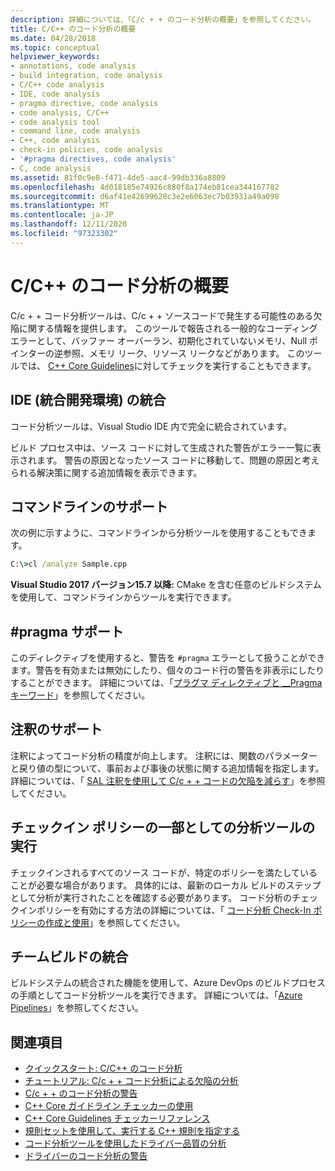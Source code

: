 ```yaml
---
description: 詳細については、「C/c + + のコード分析の概要」を参照してください。
title: C/C++ のコード分析の概要
ms.date: 04/28/2018
ms.topic: conceptual
helpviewer_keywords:
- annotations, code analysis
- build integration, code analysis
- C/C++ code analysis
- IDE, code analysis
- pragma directive, code analysis
- code analysis, C/C++
- code analysis tool
- command line, code analysis
- C++, code analysis
- check-in policies, code analysis
- '#pragma directives, code analysis'
- C, code analysis
ms.assetid: 81f0c9e8-f471-4de5-aac4-99db336a8809
ms.openlocfilehash: 4d018185e74926c880f8a174eb81cea344167782
ms.sourcegitcommit: d6af41e42699628c3e2e6063ec7b03931a49a098
ms.translationtype: MT
ms.contentlocale: ja-JP
ms.lasthandoff: 12/11/2020
ms.locfileid: "97323302"
---
```

# <a name="code-analysis-for-cc-overview"></a>C/C++ のコード分析の概要

C/c + + コード分析ツールは、C/c + + ソースコードで発生する可能性のある欠陥に関する情報を提供します。 このツールで報告される一般的なコーディング エラーとして、バッファー オーバーラン、初期化されていないメモリ、Null ポインターの逆参照、メモリ リーク、リソース リークなどがあります。 このツールでは、 [C++ Core Guidelines](https://github.com/isocpp/CppCoreGuidelines/blob/master/CppCoreGuidelines.md)に対してチェックを実行することもできます。

## <a name="ide-integrated-development-environment-integration"></a>IDE (統合開発環境) の統合

コード分析ツールは、Visual Studio IDE 内で完全に統合されています。

ビルド プロセス中は、ソース コードに対して生成された警告がエラー一覧に表示されます。 警告の原因となったソース コードに移動して、問題の原因と考えられる解決策に関する追加情報を表示できます。

## <a name="command-line-support"></a>コマンドラインのサポート

次の例に示すように、コマンドラインから分析ツールを使用することもできます。

```cmd
C:\>cl /analyze Sample.cpp
```

**Visual Studio 2017 バージョン15.7 以降:** CMake を含む任意のビルドシステムを使用して、コマンドラインからツールを実行できます。

## <a name="pragma-support"></a>#pragma サポート

このディレクティブを使用すると、警告を `#pragma` エラーとして扱うことができます。警告を有効または無効にしたり、個々のコード行の警告を非表示にしたりすることができます。 詳細については、「[プラグマ ディレクティブと __Pragma キーワード](../preprocessor/pragma-directives-and-the-pragma-keyword.md)」を参照してください。

## <a name="annotation-support"></a>注釈のサポート

注釈によってコード分析の精度が向上します。 注釈には、関数のパラメーターと戻り値の型について、事前および事後の状態に関する追加情報を指定します。 詳細については、「 [SAL 注釈を使用して C/c + + コードの欠陥を減らす](../code-quality/using-sal-annotations-to-reduce-c-cpp-code-defects.md)」を参照してください。

## <a name="run-analysis-tool-as-part-of-check-in-policy"></a>チェックイン ポリシーの一部としての分析ツールの実行

チェックインされるすべてのソース コードが、特定のポリシーを満たしていることが必要な場合があります。 具体的には、最新のローカル ビルドのステップとして分析が実行されたことを確認する必要があります。 コード分析のチェックインポリシーを有効にする方法の詳細については、「 [コード分析 Check-In ポリシーの作成と使用](/visualstudio/code-quality/how-to-create-or-update-standard-code-analysis-check-in-policies)」を参照してください。

## <a name="team-build-integration"></a>チームビルドの統合

ビルドシステムの統合された機能を使用して、Azure DevOps のビルドプロセスの手順としてコード分析ツールを実行できます。 詳細については、「[Azure Pipelines](/azure/devops/pipelines/index)」を参照してください。

## <a name="see-also"></a>関連項目

- [クイックスタート: C/C++ のコード分析](quick-start-code-analysis-for-c-cpp.md)
- [チュートリアル: C/c + + コード分析による欠陥の分析](walkthrough-analyzing-c-cpp-code-for-defects.md)
- [C/c + + のコード分析の警告](code-analysis-for-c-cpp-warnings.md)
- [C++ Core ガイドライン チェッカーの使用](using-the-cpp-core-guidelines-checkers.md)
- [C++ Core Guidelines チェッカーリファレンス](code-analysis-for-cpp-corecheck.md)
- [規則セットを使用して、実行する C++ 規則を指定する](using-rule-sets-to-specify-the-cpp-rules-to-run.md)
- [コード分析ツールを使用したドライバー品質の分析](/windows-hardware/drivers/develop/analyzing-driver-quality-by-using-code-analysis-tools)
- [ドライバーのコード分析の警告](/windows-hardware/drivers/devtest/prefast-for-drivers-warnings)
